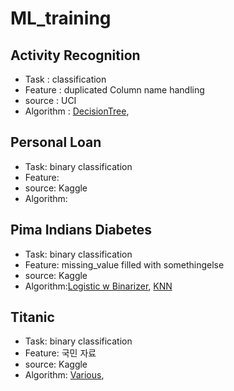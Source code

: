 # ML_training



## Activity Recognition

* Task : classification
* Feature : duplicated Column name handling
* source : UCI 
* Algorithm : [DecisionTree](https://github.com/SeWonKwon/ML_training/blob/main/Kaggle/Activity%20Recognition/02_%20Model%20from%20UCI%20by%20%EA%B3%B5%EB%A3%A1.ipynb), 

## Personal Loan

* Task: binary classification
* Feature: 
* source: Kaggle
* Algorithm:

## Pima Indians Diabetes

* Task: binary classification
* Feature: missing_value filled with somethingelse
* source: Kaggle
* Algorithm:[Logistic w Binarizer](https://github.com/SeWonKwon/ML_training/blob/main/Kaggle/Pima%20Indians%20Diabetes/02_Pima%20Indian%20diabetes%20by%20%EA%B3%B5%EB%A3%A1.ipynb), [KNN](https://github.com/SeWonKwon/ML_training/blob/main/Kaggle/Pima%20Indians%20Diabetes/03_Pima%20Indian%20Diabates_%20KNN.ipynb)

## Titanic

* Task: binary classification
* Feature: 국민 자료 
* source: Kaggle
* Algorithm: [Various](https://github.com/SeWonKwon/ML_training/blob/main/Kaggle/Titanic/01_Titanic%20Dataset%20information.ipynb),
